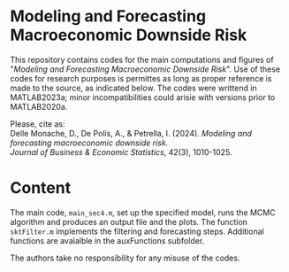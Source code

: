 # Modeling and Forecasting Macroeconomic Downside Risk

This repository contains codes for the main computations and figures of "_Modeling and Forecasting Macroeconomic Downside Risk_".
Use of these codes for research purposes is permittes as long as proper reference is made to the source, as indicated below.
The codes were writtend in MATLAB2023a; minor incompatibilities could arisie with versions prior to MATLAB2020a. 

Please, cite as:\
Delle Monache, D., De Polis, A., & Petrella, I. (2024). _Modeling and forecasting macroeconomic downside risk._\
_Journal of Business & Economic Statistics_, 42(3), 1010-1025.

# Content #
The main code, `main_sec4.m`, set up the specified model, runs the MCMC algorithm and produces an output file and the plots.
The function `sktFilter.m` implements the filtering and forecasting steps.
Additional functions are avaialble in the auxFunctions subfolder.

The authors take no responsibility for any misuse of the codes.
